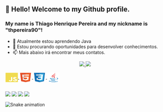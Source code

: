 ## 👋 Hello! Welcome to my Github profile.
### My name is Thiago Henrique Pereira and my nickname is "thpereira90"!

- 🌱 Atualmente estou aprendendo Java
- 🤔 Estou procurando oportunidades para desenvolver conhecimentos.
- 📫 Mais abaixo irá encontrar meus contatos.

<div align="center">
  <a href="https://github.com/thpereira90">
  <img height="150em" src="https://github-readme-stats.vercel.app/api?username=thpereira90&show_icons=true&theme=merko&include_all_commits=true&count_private=true"/>
  <img height="150em" src="https://github-readme-stats.vercel.app/api/top-langs/?username=thpereira90&layout=compact&langs_count=7&theme=merko"/>
</div>

<div style="display: inline_block"><br>

  <img align="center" alt="thpereira90-Js" height="30" width="40" src="https://raw.githubusercontent.com/devicons/devicon/master/icons/javascript/javascript-plain.svg">
  <img align="center" alt="thpereira90-HTML" height="30" width="40" src="https://raw.githubusercontent.com/devicons/devicon/master/icons/html5/html5-original.svg">
  <img align="center" alt="thpereira90-CSS" height="30" width="40" src="https://raw.githubusercontent.com/devicons/devicon/master/icons/css3/css3-original.svg">
   <img align="center" alt="thpereira90-CSS" height="30" width="40" src="https://raw.githubusercontent.com/devicons/devicon/master/icons/java/java-original.svg">
</div>

   ##
 
<div> 
  
  <a href="https://instagram.com/thpereira90" target="_blank"><img src="https://img.shields.io/badge/-Instagram-%23E4405F?style=for-the-badge&logo=instagram&logoColor=white" target="_blank"></a>
 <a href="https://discord.gg/thpereira90" target="_blank"><img src="https://img.shields.io/badge/Discord-7289DA?style=for-the-badge&logo=discord&logoColor=white" target="_blank"></a> 
  <a href = "mailto:thi_per@hotmail.com"><img src="https://img.shields.io/badge/-Gmail-%23333?style=for-the-badge&logo=gmail&logoColor=white" target="_blank"></a>
  <a href="https://www.linkedin.com/in/thpereira90" target="_blank"><img src="https://img.shields.io/badge/-LinkedIn-%230077B5?style=for-the-badge&logo=linkedin&logoColor=white" target="_blank"></a> 
 
  ![Snake animation](https://github.com/thpereira90/thpereira90/blob/output/github-contribution-grid-snake.svg)
 
</div>
